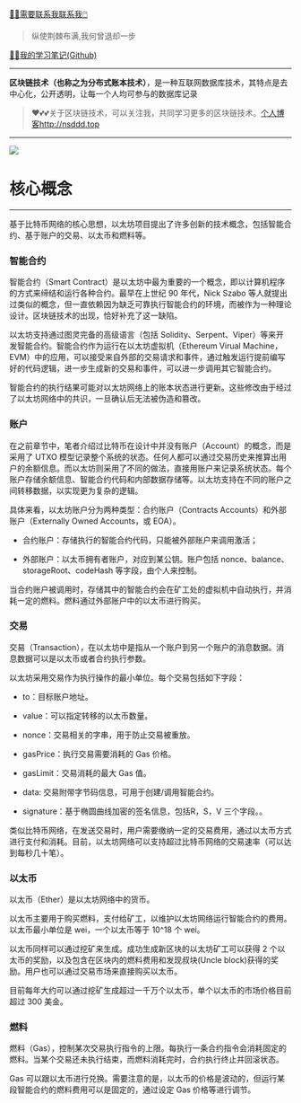[😶‍🌫️需要联系我联系我🖱️](xxw@nsddd.top)

>   纵使荆棘布满,我何曾退却一步

[😶‍🌫️我的学习笔记(Github)](https://github.com/3293172751/golang-rearn)

---

**区块链技术（也称之为分布式账本技术）**，是一种互联网数据库技术，其特点是去中心化，公开透明，让每一个人均可参与的数据库记录

>   ❤️💕💕关于区块链技术，可以关注我，共同学习更多的区块链技术。[个人博客http://nsddd.top](http://nsddd.top)

---

<a href = "https://etherscan.io/ "><img src = "https://s2.loli.net/2022/03/20/gTiDdUAxtHGJ4f8.png"></a>

# 核心概念

****

基于比特币网络的核心思想，以太坊项目提出了许多创新的技术概念，包括智能合约、基于账户的交易、以太币和燃料等。

### 智能合约

智能合约（Smart Contract）是以太坊中最为重要的一个概念，即以计算机程序的方式来缔结和运行各种合约。最早在上世纪 90 年代，Nick Szabo 等人就提出过类似的概念，但一直依赖因为缺乏可靠执行智能合约的环境，而被作为一种理论设计。区块链技术的出现，恰好补充了这一缺陷。

以太坊支持通过图灵完备的高级语言（包括 Solidity、Serpent、Viper）等来开发智能合约。智能合约作为运行在以太坊虚拟机（Ethereum Virual Machine，EVM）中的应用，可以接受来自外部的交易请求和事件，通过触发运行提前编写好的代码逻辑，进一步生成新的交易和事件，可以进一步调用其它智能合约。

智能合约的执行结果可能对以太坊网络上的账本状态进行更新。这些修改由于经过了以太坊网络中的共识，一旦确认后无法被伪造和篡改。

### 账户

在之前章节中，笔者介绍过比特币在设计中并没有账户（Account）的概念，而是采用了 UTXO 模型记录整个系统的状态。任何人都可以通过交易历史来推算出用户的余额信息。而以太坊则采用了不同的做法，直接用账户来记录系统状态。每个账户存储余额信息、智能合约代码和内部数据存储等。以太坊支持在不同的账户之间转移数据，以实现更为复杂的逻辑。

具体来看，以太坊账户分为两种类型：合约账户（Contracts Accounts）和外部账户（Externally Owned Accounts，或 EOA）。

- 合约账户：存储执行的智能合约代码，只能被外部账户来调用激活；

- 外部账户：以太币拥有者账户，对应到某公钥。账户包括 nonce、balance、storageRoot、codeHash 等字段，由个人来控制。

当合约账户被调用时，存储其中的智能合约会在矿工处的虚拟机中自动执行，并消耗一定的燃料。燃料通过外部账户中的以太币进行购买。

### 交易

交易（Transaction），在以太坊中是指从一个账户到另一个账户的消息数据。消息数据可以是以太币或者合约执行参数。

以太坊采用交易作为执行操作的最小单位。每个交易包括如下字段：

- to：目标账户地址。

- value：可以指定转移的以太币数量。

- nonce：交易相关的字串，用于防止交易被重放。

- gasPrice：执行交易需要消耗的 Gas 价格。

- gasLimit：交易消耗的最大 Gas 值。

- data: 交易附带字节码信息，可用于创建/调用智能合约。

- signature：基于椭圆曲线加密的签名信息，包括R，S，V 三个字段。。

类似比特币网络，在发送交易时，用户需要缴纳一定的交易费用，通过以太币方式进行支付和消耗。目前，以太坊网络可以支持超过比特币网络的交易速率（可以达到每秒几十笔）。

### 以太币

以太币（Ether）是以太坊网络中的货币。

以太币主要用于购买燃料，支付给矿工，以维护以太坊网络运行智能合约的费用。以太币最小单位是 wei，一个以太币等于 10^18 个 wei。

以太币同样可以通过挖矿来生成。成功生成新区块的以太坊矿工可以获得 2 个以太币的奖励，以及包含在区块内的燃料费用和发现叔块(Uncle block)获得的奖励。用户也可以通过交易市场来直接购买以太币。

目前每年大约可以通过挖矿生成超过一千万个以太币，单个以太币的市场价格目前超过 300 美金。

### 燃料

燃料（Gas），控制某次交易执行指令的上限。每执行一条合约指令会消耗固定的燃料。当某个交易还未执行结束，而燃料消耗完时，合约执行终止并回滚状态。

Gas 可以跟以太币进行兑换。需要注意的是，以太币的价格是波动的，但运行某段智能合约的燃料费用可以是固定的，通过设定 Gas 价格等进行调节。